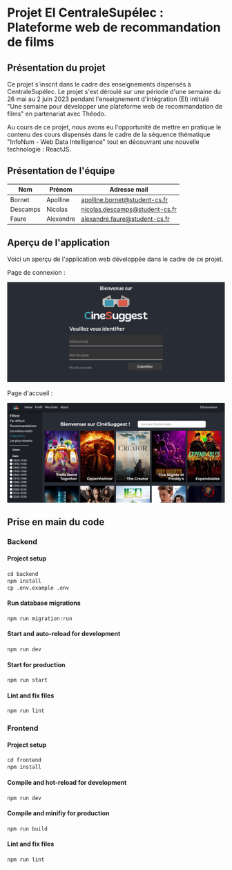 # Projet EI CentraleSupélec : Plateforme web de recommandation de films

## Présentation du projet

Ce projet s'inscrit dans le cadre des enseignements dispensés à CentraleSupélec. Le projet s'est déroulé sur une période d'une semaine du 26 mai au 2 juin 2023 pendant l'enseignement d'intégration (EI) intitulé "Une semaine pour développer une plateforme web de recommandation de films" en partenariat avec Théodo.

Au cours de ce projet, nous avons eu l'opportunité de mettre en pratique le contenu des cours dispensés dans le cadre de la séquence thématique "InfoNum - Web Data Intelligence" tout en découvrant une nouvelle technologie : ReactJS.

## Présentation de l'équipe

|Nom |Prénom |Adresse mail |
|--------|---------|--------|
|Bornet|Apolline|[apolline.bornet@student-cs.fr](mailto:apolline.bornet@student-cs.fr)|
|Descamps |Nicolas |[nicolas.descamps@student-cs.fr](mailto:nicolas.descamps@student-cs.fr)|
|Faure |Alexandre |[alexandre.faure@student-cs.fr](mailto:alexandre.faure@student-cs.fr)|

## Aperçu de l'application

Voici un aperçu de l'application web développée dans le cadre de ce projet.

Page de connexion :

![Interface de connexion](./images/login.png)

Page d'accueil :

![Aperçu de l'application](./images/preview.png)

## Prise en main du code

### Backend

#### Project setup

```
cd backend
npm install
cp .env.example .env
```

#### Run database migrations

```
npm run migration:run
```

#### Start and auto-reload for development

```
npm run dev
```

#### Start for production

```
npm run start
```

#### Lint and fix files

```
npm run lint
```

### Frontend

#### Project setup

```
cd frontend
npm install
```

#### Compile and hot-reload for development

```
npm run dev
```

#### Compile and minifiy for production

```
npm run build
```

#### Lint and fix files

```
npm run lint
```
